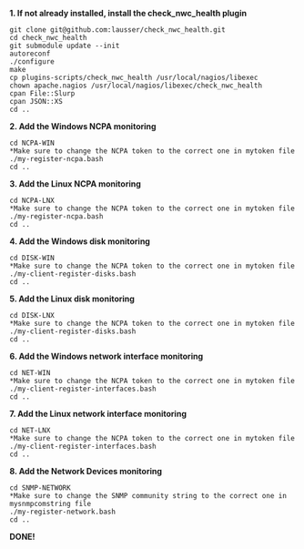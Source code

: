 **1. If not already installed, install the check_nwc_health plugin**

```
git clone git@github.com:lausser/check_nwc_health.git
cd check_nwc_health
git submodule update --init
autoreconf
./configure
make
cp plugins-scripts/check_nwc_health /usr/local/nagios/libexec
chown apache.nagios /usr/local/nagios/libexec/check_nwc_health
cpan File::Slurp
cpan JSON::XS
cd ..
```

**2. Add the Windows NCPA monitoring**

```
cd NCPA-WIN
*Make sure to change the NCPA token to the correct one in mytoken file
./my-register-ncpa.bash
cd ..
```

**3. Add the Linux NCPA monitoring**

```
cd NCPA-LNX
*Make sure to change the NCPA token to the correct one in mytoken file
./my-register-ncpa.bash
cd ..
```

**4. Add the Windows disk monitoring**

```
cd DISK-WIN
*Make sure to change the NCPA token to the correct one in mytoken file
./my-client-register-disks.bash
cd ..
```

**5. Add the Linux disk monitoring**

```
cd DISK-LNX
*Make sure to change the NCPA token to the correct one in mytoken file
./my-client-register-disks.bash
cd ..
```

**6. Add the Windows network interface monitoring**

```
cd NET-WIN
*Make sure to change the NCPA token to the correct one in mytoken file
./my-client-register-interfaces.bash
cd ..
```

**7. Add the Linux network interface monitoring**

```
cd NET-LNX
*Make sure to change the NCPA token to the correct one in mytoken file
./my-client-register-interfaces.bash
cd ..
```

**8. Add the Network Devices monitoring**

```
cd SNMP-NETWORK
*Make sure to change the SNMP community string to the correct one in mysnmpcomstring file
./my-register-network.bash
cd ..
```


**DONE!**
